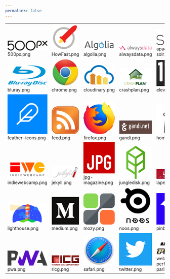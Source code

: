 ```yaml
---
permalink: false
---
```


<table><tr>
<tr>
<td valign="bottom">
<img src="./500px.png" width="150"><br>
500px.png
</td>

<td valign="bottom">
<img src="./HowFast.png" width="150"><br>
HowFast.png
</td>

<td valign="bottom">
<img src="./algolia.png" width="150"><br>
algolia.png
</td>

<td valign="bottom">
<img src="./alwaysdata.png" width="150"><br>
alwaysdata.png
</td>

<td valign="bottom">
<img src="./apache-solr.png" width="150"><br>
apache-solr.png
</td>

</tr>
<tr>
<td valign="bottom">
<img src="./bluray.png" width="150"><br>
bluray.png
</td>

<td valign="bottom">
<img src="./chrome.png" width="150"><br>
chrome.png
</td>

<td valign="bottom">
<img src="./cloudinary.png" width="150"><br>
cloudinary.png
</td>

<td valign="bottom">
<img src="./crashplan.png" width="150"><br>
crashplan.png
</td>

<td valign="bottom">
<img src="./eleventy.png" width="150"><br>
eleventy.png
</td>

</tr>
<tr>
<td valign="bottom">
<img src="./feather-icons.png" width="150"><br>
feather-icons.png
</td>

<td valign="bottom">
<img src="./feed.png" width="150"><br>
feed.png
</td>

<td valign="bottom">
<img src="./firefox.png" width="150"><br>
firefox.png
</td>

<td valign="bottom">
<img src="./gandi.png" width="150"><br>
gandi.png
</td>

<td valign="bottom">
<img src="./homebrew.png" width="150"><br>
homebrew.png
</td>

</tr>
<tr>
<td valign="bottom">
<img src="./indiewebcamp.png" width="150"><br>
indiewebcamp.png
</td>

<td valign="bottom">
<img src="./jekyll.png" width="150"><br>
jekyll.png
</td>

<td valign="bottom">
<img src="./jpg-magazine.png" width="150"><br>
jpg-magazine.png
</td>

<td valign="bottom">
<img src="./jungledisk.png" width="150"><br>
jungledisk.png
</td>

<td valign="bottom">
<img src="./lapeyre.png" width="150"><br>
lapeyre.png
</td>

</tr>
<tr>
<td valign="bottom">
<img src="./lighthouse.png" width="150"><br>
lighthouse.png
</td>

<td valign="bottom">
<img src="./medium.png" width="150"><br>
medium.png
</td>

<td valign="bottom">
<img src="./mozy.png" width="150"><br>
mozy.png
</td>

<td valign="bottom">
<img src="./noos.png" width="150"><br>
noos.png
</td>

<td valign="bottom">
<img src="./pinboard.png" width="150"><br>
pinboard.png
</td>

</tr>
<tr>
<td valign="bottom">
<img src="./pwa.png" width="150"><br>
pwa.png
</td>

<td valign="bottom">
<img src="./ricg.png" width="150"><br>
ricg.png
</td>

<td valign="bottom">
<img src="./safari.png" width="150"><br>
safari.png
</td>

<td valign="bottom">
<img src="./twitter.png" width="150"><br>
twitter.png
</td>

<td valign="bottom">
<img src="./web-performance-paris.png" width="150"><br>
web-performance-paris.png
</td>

</tr></table>